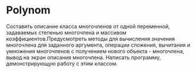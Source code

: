 # Polynom

Составить  описание  класса  многочленов  от  одной  переменной, задаваемых  степенью  многочлена и  массивом  коэффициентов.Предусмотреть  методы  для  вычисления  значения  многочлена  для  заданного  аргумента, операции  сложения, вычитания  и умножения  многочленов  с получением  нового  объекта - многочлена, вывод  на  экран  описания  многочлена.
Написать  программу, демонстрирующую  работу  с  этим  классом.
